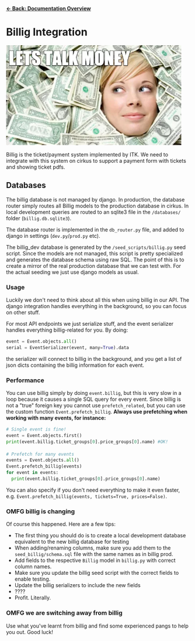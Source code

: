 [**&larr; Back: Documentation Overview**](../../../README.md#documentation-overview)

# Billig Integration

<img src="./billig_meme.png" />

Billig is the ticket/payment system implemented by ITK.
We need to integrate with this system on cirkus to support
a payment form with tickets and showing ticket pdfs. 

## Databases

The billig database is not managed by django. 
In production, the database router simply routes 
all Billig models to the production database in cirkus. In local development queries are routed to an sqlite3 file
in the `/databases/` folder (`billig.db.sqlite3`).

The database router is implemented in the `db_router.py` file, and 
added to django in settings (`dev.py`/`prod.py` etc).

The billig_dev database is generated by the `/seed_scripts/billig.py` seed script. 
Since the models are not managed, this script is pretty specialized 
and generates the database schema using raw SQL. The point of this is to create a mirror of the real production database 
that we can test with. For the actual seeding we just use django models as usual.

### Usage

Luckily we don't need to think about all this when using billig in our API.
The django integration handles everything in the background, so you
can focus on other stuff.

For most API endpoints we just serialize stuff, and the event serializer 
handles everything billig-related for you. By doing:

```python
event = Event.objects.all()
serial = EventSerializer(event, many=True).data
```

the serializer will connect to billig in the background, 
and you get a list of json dicts containing the billig information 
for each event. 

### Performance

You can use billig simply by doing `event.billig`, but this is very slow in a loop because it causes a single SQL query for every event. Since billig is not a "true" foreign key you cannot use `prefetch_related`, but you can use the custom function `Event.prefetch_billig`. **Always use prefetching when working with many events, for instance:** 

```python
# Single event is fine!
event = Event.objects.first()
print(event.billig.ticket_groups[0].price_groups[0].name) #OK!

# Prefetch for many events
events = Event.objects.all()
Event.prefetch_billig(events)
for event in events:
  print(event.billig.ticket_groups[0].price_groups[0].name)
```

You can also specify if you don't need everything to make it even faster, e.g. `Event.prefetch_billig(events, tickets=True, prices=False)`.

### OMFG billig is changing

Of course this happened. Here are a few tips:

- The first thing you should do is to create a local development database
equivalent to the new billig database for testing
- When adding/renaming columns, make sure you add them
to the `seed_billig/schema.sql` file with the same names as in billig prod. 
- Add fields to the respective `Billig` model in `billig.py` with
correct column names.
- Make sure you update the billig seed script with the correct fields
to enable testing. 
- Update the billig serializers to include the new fields
- ????
- Profit. Literally. 

### OMFG we are switching away from billig

Use what you've learnt from billig and find some experienced
pangs to help you out. Good luck!
